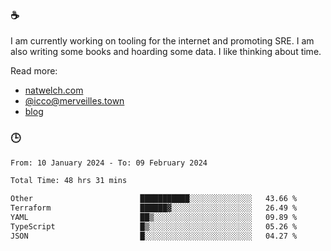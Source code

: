 ### ☕

I am currently working on tooling for the internet and promoting SRE. I am also writing some books and hoarding some data. I like thinking about time. 

Read more:

 - [natwelch.com](https://natwelch.com)
 - [@icco@merveilles.town](https://merveilles.town/@icco)
 - [blog](https://writing.natwelch.com)

### 🕒

<!--START_SECTION:waka-->

```txt
From: 10 January 2024 - To: 09 February 2024

Total Time: 48 hrs 31 mins

Other                        ███████████░░░░░░░░░░░░░░   43.66 %
Terraform                    ██████▓░░░░░░░░░░░░░░░░░░   26.49 %
YAML                         ██▒░░░░░░░░░░░░░░░░░░░░░░   09.89 %
TypeScript                   █▒░░░░░░░░░░░░░░░░░░░░░░░   05.26 %
JSON                         █░░░░░░░░░░░░░░░░░░░░░░░░   04.27 %
```

<!--END_SECTION:waka-->
